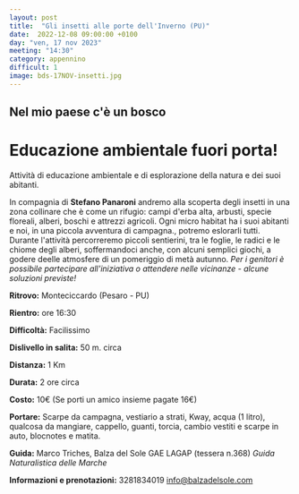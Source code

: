 ```yaml
---
layout: post
title:  "Gli insetti alle porte dell'Inverno (PU)"
date:  2022-12-08 09:00:00 +0100
day: "ven, 17 nov 2023"
meeting: "14:30"
category: appennino 
difficult: 1
image: bds-17NOV-insetti.jpg
---
```


## Nel mio paese c'è un bosco
# Educazione ambientale fuori porta! 

Attività di educazione ambientale e di esplorazione della natura e dei suoi abitanti.

In compagnia di **Stefano Panaroni** andremo alla scoperta degli insetti in una zona collinare che è come un rifugio: campi d'erba alta, arbusti, specie floreali, alberi, boschi e attrezzi agricoli.
Ogni micro habitat ha i suoi abitanti e noi, in una piccola avventura di campagna., potremo eslorarli tutti.
Durante l'attività percorreremo piccoli sentierini, tra le foglie, le radici e le chiome degli alberi, soffermandoci anche, con alcuni semplici giochi, a godere deelle atmosfere di un pomeriggio di metà autunno.
*Per i genitori è possibile partecipare all'iniziativa o attendere nelle vicinanze - alcune soluzioni previste!*

**Ritrovo:** Monteciccardo (Pesaro - PU)

**Rientro:** ore 16:30 

**Difficoltà:** Facilissimo 

**Dislivello in salita:**  50 m. circa

**Distanza:** 1 Km

**Durata:** 2 ore circa

**Costo:** 10€ (Se porti un amico insieme pagate 16€)

**Portare:** Scarpe da campagna, vestiario a strati, Kway, acqua (1 litro), qualcosa da mangiare, cappello, guanti, torcia, cambio vestiti e scarpe in auto, blocnotes e matita. 

**Guida:** Marco Triches, Balza del Sole GAE LAGAP (tessera n.368)
*Guida Naturalistica delle Marche*

**Informazioni e prenotazioni:** 3281834019 info@balzadelsole.com
